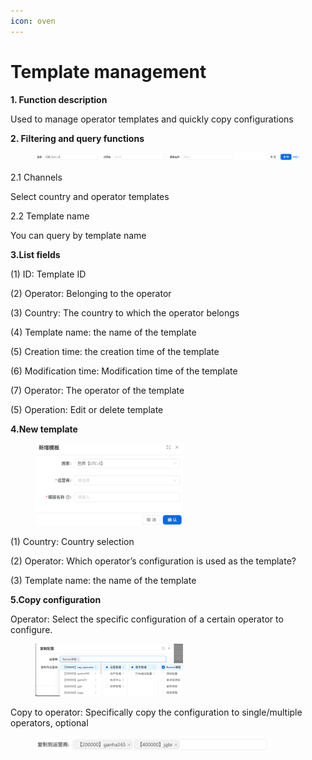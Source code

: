 ```yaml
---
icon: oven
---
```


# Template management

**1. Function description**

Used to manage operator templates and quickly copy configurations

**2. Filtering and query functions**

<figure><img src="../.gitbook/assets/image (98).png" alt=""><figcaption></figcaption></figure>

2.1 Channels

Select country and operator templates

2.2 Template name

You can query by template name

**3.List fields**

(1) ID: Template ID

(2) Operator: Belonging to the operator

(3) Country: The country to which the operator belongs

(4) Template name: the name of the template

(5) Creation time: the creation time of the template

(6) Modification time: Modification time of the template

(7) Operator: The operator of the template

(5) Operation: Edit or delete template

**4.New template**

<div align="left"><figure><img src="../.gitbook/assets/image (99).png" alt="" width="236"><figcaption></figcaption></figure></div>

(1) Country: Country selection

(2) Operator: Which operator’s configuration is used as the template?

(3) Template name: the name of the template

**5.Copy configuration**

Operator: Select the specific configuration of a certain operator to configure.

<div align="left"><figure><img src="../.gitbook/assets/image (100).png" alt="" width="236"><figcaption></figcaption></figure></div>

Copy to operator: Specifically copy the configuration to single/multiple operators, optional

<div align="left"><figure><img src="../.gitbook/assets/image (101).png" alt="" width="375"><figcaption></figcaption></figure></div>
